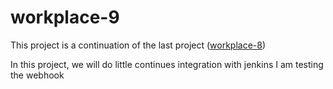# workplace-9

This project is a continuation of the last project ([workplace-8](https://github.com/olaniyi2oguns/Workplace-8.git))

In this project, we will do little continues integration with jenkins
I am testing the webhook

